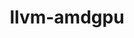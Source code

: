 ---
title: "llvm-amdgpu"
layout: cache
categories: [package, develop]
meta: {"versions": ["5.4.3", "5.7.1", "6.0.0"], "compilers": ["gcc@=11.1.0", "gcc@=11.3.0", "gcc@=11.4.0"], "oss": ["ubuntu20.04", "ubuntu22.04"], "platforms": ["linux"], "targets": ["x86_64_v3"], "stacks": ["data-vis-sdk", "e4s", "ml-linux-x86_64-rocm", "root"], "num_specs": 7, "num_specs_by_stack": {"root": 7, "data-vis-sdk": 1, "e4s": 4, "ml-linux-x86_64-rocm": 2}}
spec_details: [{"hash": "ttnsg6sgv5amsxxjxoil64ht664uqvwd", "compiler": "gcc@=11.1.0", "versions": ["5.7.1"], "os": "ubuntu20.04", "platform": "linux", "target": "x86_64_v3", "variants": ["build_system=cmake", "build_type=Release", "generator=ninja", "~ipo", "~link_llvm_dylib", "~llvm_dylib", "~openmp", "patches=53f9500,9a97712,b66529f", "+rocm-device-libs"], "stacks": ["root", "data-vis-sdk"], "size": "-", "tarball": "https://binaries.spack.io/develop/build_cache/linux-ubuntu20.04-x86_64_v3/gcc-11.1.0/llvm-amdgpu-5.7.1/linux-ubuntu20.04-x86_64_v3-gcc-11.1.0-llvm-amdgpu-5.7.1-ttnsg6sgv5amsxxjxoil64ht664uqvwd.spack"}, {"hash": "4rzja4ebfhyd63x4aozwfgc6zli2afer", "compiler": "gcc@=11.4.0", "versions": ["6.0.0"], "os": "ubuntu20.04", "platform": "linux", "target": "x86_64_v3", "variants": ["build_system=cmake", "build_type=Release", "generator=ninja", "~ipo", "~link_llvm_dylib", "~llvm_dylib", "~openmp", "patches=53f9500", "+rocm-device-libs"], "stacks": ["root", "e4s"], "size": "-", "tarball": "https://binaries.spack.io/develop/build_cache/linux-ubuntu20.04-x86_64_v3/gcc-11.4.0/llvm-amdgpu-6.0.0/linux-ubuntu20.04-x86_64_v3-gcc-11.4.0-llvm-amdgpu-6.0.0-4rzja4ebfhyd63x4aozwfgc6zli2afer.spack"}, {"hash": "ihop565hoc4jvzacuv2s265c5xcywk7v", "compiler": "gcc@=11.4.0", "versions": ["5.7.1"], "os": "ubuntu20.04", "platform": "linux", "target": "x86_64_v3", "variants": ["build_system=cmake", "build_type=Release", "generator=ninja", "~ipo", "~link_llvm_dylib", "~llvm_dylib", "~openmp", "patches=53f9500,9a97712,b66529f", "+rocm-device-libs"], "stacks": ["root", "e4s"], "size": "-", "tarball": "https://binaries.spack.io/develop/build_cache/linux-ubuntu20.04-x86_64_v3/gcc-11.4.0/llvm-amdgpu-5.7.1/linux-ubuntu20.04-x86_64_v3-gcc-11.4.0-llvm-amdgpu-5.7.1-ihop565hoc4jvzacuv2s265c5xcywk7v.spack"}, {"hash": "csspu2snrgxojvlakmtnqrxsifwqvokt", "compiler": "gcc@=11.4.0", "versions": ["5.4.3"], "os": "ubuntu20.04", "platform": "linux", "target": "x86_64_v3", "variants": ["build_system=cmake", "build_type=Release", "generator=ninja", "~ipo", "~link_llvm_dylib", "~llvm_dylib", "~openmp", "patches=a08bbe1", "+rocm-device-libs"], "stacks": ["root", "e4s"], "size": "-", "tarball": "https://binaries.spack.io/develop/build_cache/linux-ubuntu20.04-x86_64_v3/gcc-11.4.0/llvm-amdgpu-5.4.3/linux-ubuntu20.04-x86_64_v3-gcc-11.4.0-llvm-amdgpu-5.4.3-csspu2snrgxojvlakmtnqrxsifwqvokt.spack"}, {"hash": "6deiiaakzpe376sljrmkjun6gtydymua", "compiler": "gcc@=11.4.0", "versions": ["5.4.3"], "os": "ubuntu20.04", "platform": "linux", "target": "x86_64_v3", "variants": ["build_system=cmake", "build_type=Release", "generator=ninja", "~ipo", "~link_llvm_dylib", "~llvm_dylib", "~openmp", "patches=a08bbe1", "+rocm-device-libs"], "stacks": ["root", "e4s"], "size": "-", "tarball": "https://binaries.spack.io/develop/build_cache/linux-ubuntu20.04-x86_64_v3/gcc-11.4.0/llvm-amdgpu-5.4.3/linux-ubuntu20.04-x86_64_v3-gcc-11.4.0-llvm-amdgpu-5.4.3-6deiiaakzpe376sljrmkjun6gtydymua.spack"}, {"hash": "zess6yk5xpetlmjoygw47dtxygyenipk", "compiler": "gcc@=11.3.0", "versions": ["5.7.1"], "os": "ubuntu22.04", "platform": "linux", "target": "x86_64_v3", "variants": ["build_system=cmake", "build_type=Release", "generator=ninja", "~ipo", "~link_llvm_dylib", "~llvm_dylib", "~openmp", "patches=53f9500,9a97712,b66529f", "+rocm-device-libs"], "stacks": ["root", "ml-linux-x86_64-rocm"], "size": "-", "tarball": "https://binaries.spack.io/develop/build_cache/linux-ubuntu22.04-x86_64_v3/gcc-11.3.0/llvm-amdgpu-5.7.1/linux-ubuntu22.04-x86_64_v3-gcc-11.3.0-llvm-amdgpu-5.7.1-zess6yk5xpetlmjoygw47dtxygyenipk.spack"}, {"hash": "aoa4qgquo6ofpti6mxlparenc5udjshy", "compiler": "gcc@=11.4.0", "versions": ["6.0.0"], "os": "ubuntu22.04", "platform": "linux", "target": "x86_64_v3", "variants": ["build_system=cmake", "build_type=Release", "generator=ninja", "~ipo", "~link_llvm_dylib", "~llvm_dylib", "~openmp", "patches=53f9500", "+rocm-device-libs"], "stacks": ["root", "ml-linux-x86_64-rocm"], "size": "-", "tarball": "https://binaries.spack.io/develop/build_cache/linux-ubuntu22.04-x86_64_v3/gcc-11.4.0/llvm-amdgpu-6.0.0/linux-ubuntu22.04-x86_64_v3-gcc-11.4.0-llvm-amdgpu-6.0.0-aoa4qgquo6ofpti6mxlparenc5udjshy.spack"}]
---